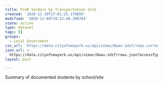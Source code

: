 ```yaml
---
title: PreK Vendors by Transportation Site
created: '2020-11-10T17:01:25.179859'
modified: '2020-12-04T19:22:48.390764'
state: active
type: dataset
tags: []
groups:
  - Local Government
csv_url: 'https://data.cityofnewyork.us/api/views/8wau-idzf/rows.csv?accessType=DOWNLOAD'
json_url: >-
  https://data.cityofnewyork.us/api/views/8wau-idzf/rows.json?accessType=DOWNLOAD
layout: post

---
```

Summary of documented students by school/site
